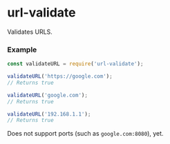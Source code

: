 # url-validate
Validates URLS.

### Example
```js
const validateURL = require('url-validate');

validateURL('https://google.com');
// Returns true

validateURL('google.com');
// Returns true

validateURL('192.168.1.1');
// Returns true
```
Does not support ports (such as `google.com:8080`), yet.
